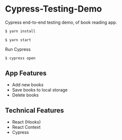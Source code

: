 # Cypress-Testing-Demo

Cypress end-to-end testing demo, of book reading app.

```sh
$ yarn install
```

```sh
$ yarn start
```

Run Cypress

```sh
$ cypress open
```

## App Features

- Add new books
- Save books to local storage
- Delete books

## Technical Features

- React (Hooks)
- React Context
- Cypress
